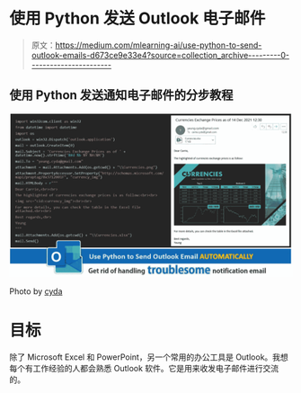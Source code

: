 # 使用 Python 发送 Outlook 电子邮件

> 原文：<https://medium.com/mlearning-ai/use-python-to-send-outlook-emails-d673ce9e33e4?source=collection_archive---------0----------------------->

## 使用 Python 发送通知电子邮件的分步教程

![](img/25df70d36acb724f544c5a5b34774109.png)

Photo by [cyda](https://blog.cyda.hk/)

# 目标

除了 Microsoft Excel 和 PowerPoint，另一个常用的办公工具是 Outlook。我想每个有工作经验的人都会熟悉 Outlook 软件。它是用来收发电子邮件进行交流的。